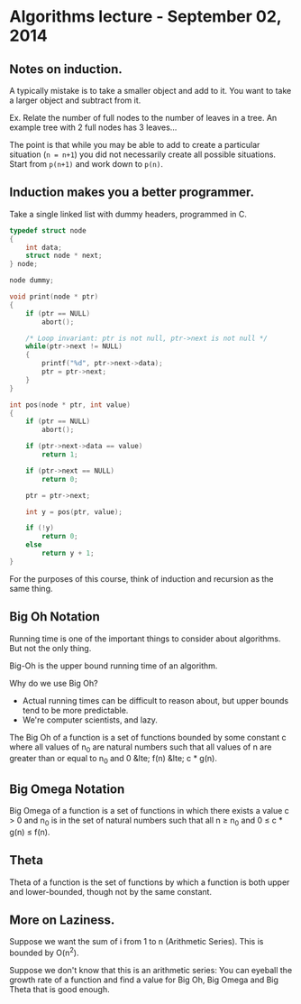 # Algorithms lecture - September 02, 2014

## Notes on induction.

A typically mistake is to take a smaller object and add to it. You want to take
a larger object and subtract from it.

Ex. Relate the number of full nodes to the number of leaves in a tree. An
example tree with 2 full nodes has 3 leaves...

The point is that while you may be able to add to create a particular situation
(`n = n+1`) you did not necessarily create all possible situations. Start
from `p(n+1)` and work down to `p(n)`.

## Induction makes you a better programmer.

Take a single linked list with dummy headers, programmed in C.

```C
typedef struct node
{
    int data;
    struct node * next;
} node;

node dummy;

void print(node * ptr)
{
    if (ptr == NULL)
        abort();

    /* Loop invariant: ptr is not null, ptr->next is not null */
    while(ptr->next != NULL)
    {
        printf("%d", ptr->next->data);
        ptr = ptr->next;
    }
}

int pos(node * ptr, int value)
{
    if (ptr == NULL)
        abort();

    if (ptr->next->data == value)
        return 1;

    if (ptr->next == NULL)
        return 0;

    ptr = ptr->next;

    int y = pos(ptr, value);

    if (!y)
        return 0;
    else
        return y + 1;
}
```

For the purposes of this course, think of induction and recursion as the same
thing.

## Big Oh Notation
Running time is one of the important things to consider about algorithms. But
not the only thing.

Big-Oh is the upper bound running time of an algorithm.

Why do we use Big Oh?
* Actual running times can be difficult to reason about, but upper bounds tend
    to be more predictable.
* We're computer scientists, and lazy.

The Big Oh of a function is a set of functions bounded by some constant c where
all values of n<sub>0</sub> are natural numbers such that all values of n are
greater than or equal to n<sub>0</sub> and 0 &lte; f(n) &lte; c * g(n).

## Big Omega Notation

Big Omega of a function is a set of functions in which there exists a value c
&gt; 0 and n<sub>0</sub> is in the set of natural numbers such that all n &ge;
n<sub>0</sub> and 0 &le; c * g(n) &le; f(n).

## Theta
Theta of a function is the set of functions by which a function is both upper
and lower-bounded, though not by the same constant.

## More on Laziness.

Suppose we want the sum of i from 1 to n (Arithmetic Series). This is bounded by
O(n<sup>2</sup>).

Suppose we don't know that this is an arithmetic series: You can eyeball the
growth rate of a function and find a value for Big Oh, Big Omega and Big Theta
that is good enough.
